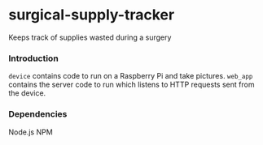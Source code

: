 # surgical-supply-tracker
Keeps track of supplies wasted during a surgery

### Introduction
`device` contains code to run on a Raspberry Pi and take pictures.
`web_app` contains the server code to run which listens to HTTP requests sent from the device.

### Dependencies
Node.js
NPM
